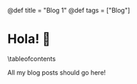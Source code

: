 @def title = "Blog 1"
@def tags = ["Blog"]

# Hola! :wave:

\tableofcontents <!-- you can use \toc as well -->

All my blog posts should go here!
